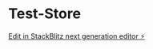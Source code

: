 # Test-Store

[Edit in StackBlitz next generation editor ⚡️](https://stackblitz.com/~/github.com/ggg-dz/Test-Store)